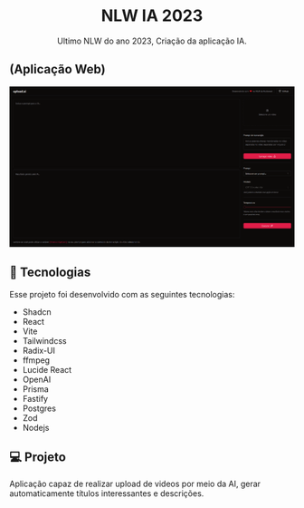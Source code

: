 <h1 align="center"> NLW IA 2023 </h1>
<p align="center"> Ultimo NLW do ano 2023, Criação da aplicação IA. </p>


## (Aplicação Web)

<p align="center">
  <img alt="License" src="https://github.com/DevMaroto/NLW-IA-2023/blob/Main/upload-ai-web/preview/previewAIweb.png"/>
</p>


## 🚀 Tecnologias

Esse projeto foi desenvolvido com as seguintes tecnologias:

- Shadcn
- React 
- Vite
- Tailwindcss
- Radix-UI
- ffmpeg
- Lucide React
- OpenAI
- Prisma
- Fastify
- Postgres
- Zod
- Nodejs
 
## 💻 Projeto

Aplicação capaz de realizar upload de videos por meio da AI, gerar automaticamente títulos interessantes e descrições.
